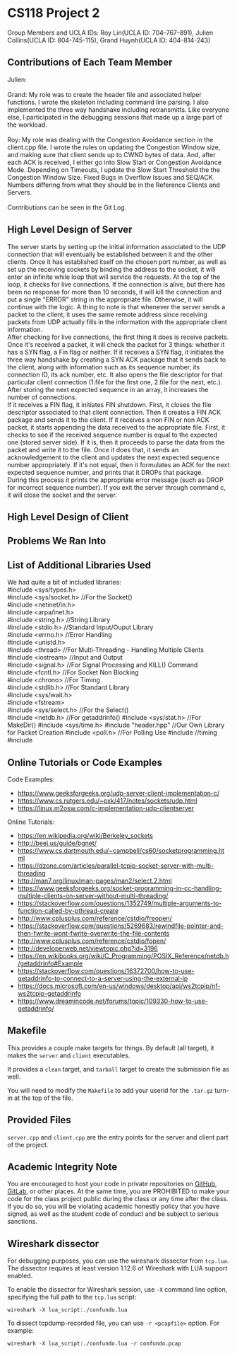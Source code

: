 # CS118 Project 2
Group Members and UCLA IDs: Roy Lin(UCLA ID: 704-767-891), Julien Collins(UCLA ID: 804-745-115), Grand Huynh(UCLA ID: 404-814-243)<br>

## Contributions of Each Team Member
Julien: <br>
<br>
Grand: My role was to create the header file and associated helper functions. I wrote the skeleton including command line parsing. I also implemented the three way handshake including retransmitts. Like everyone else, I participated in the debugging sessions that made up a large part of the workload. <br>
<br>
Roy: My role was dealing with the Congestion Avoidance section in the client.cpp file. I wrote the rules on updating the Congestion Window size, and making sure that client sends up to CWND bytes of data. And, after each ACK is received, I either go into Slow Start or Congestion Avoidance Mode. Depending on Timeouts, I update the Slow Start Threshold the the Congestion Window Size. Fixed Bugs in Overflow Issues and SEQ/ACK Numbers differing from what they should be in the Reference Clients and Servers. <br>
<br>
Contributions can be seen in the Git Log. <br>

## High Level Design of Server
The server starts by setting up the initial information associated to the UDP connection that will eventually be established between it and the other clients. Once it has established itself on the chosen port number, as well as set up the receiving sockets by binding the address to the socket, it will enter an infinite while loop that will service the requests. At the top of the loop, it checks for live connections. If the connection is alive, but there has been no response for more than 10 seconds, it will kill the connection and put a single "ERROR" string in the appropriate file. Otherwise, it will continue with the logic. A thing to note is that whenever the server sends a packet to the client, it uses the same remote address since receiving packets from UDP actually fills in the information with the appropriate client information.<br>
After checking for live connections, the first thing it does is receive packets. Once it's received a packet, it will check the packet for 3 things: whether it has a SYN flag, a Fin flag or neither. If it receives a SYN flag, it initiates the three way handshake by creating a SYN ACK package that it sends back to the client, along with information such as its sequence number, its connection ID, its ack number, etc. It also opens the file descriptor for that particular client connection (1.file for the first one, 2.file for the next, etc.). After storing the next expected sequence in an array, it increases the number of connections. <br>
If it receives a FIN flag, it initiates FIN shutdown. First, it closes the file descriptor associated to that client connection. Then it creates a FIN ACK package and sends it to the client.
If it receives a non FIN or non ACK packet, it starts appending the data received to the appropriate file. First, it checks to see if the received sequence number is equal to the expected one (stored server side). If it is, then it proceeds to parse the data from the packet and write it to the file. Once it does that, it sends an acknowledgement to the client and updates the next expected sequence number appropriately. If it's not equal, then it formulates an ACK for the next expected sequence number, and prints that it DROPs that package.<br>
During this process it prints the appropriate error message (such as DROP for incorrect sequence number). If you exit the server through command c, it will close the socket and the server. <br>

## High Level Design of Client

## Problems We Ran Into

## List of Additional Libraries Used
We had quite a bit of included libraries:<br>
#include <sys/types.h><br>
#include <sys/socket.h> //For the Socket()<br>
#include <netinet/in.h><br>
#include <arpa/inet.h><br>
#include <string.h> //String Library<br>
#include <stdio.h> //Standard Input/Ouput Library<br>
#include <errno.h> //Error Handling<br>
#include <unistd.h><br>
#include \<thread\> //For Multi-Threading - Handling Multiple Clients<br>
#include \<iostream\> //Input and Output<br>
#include <signal.h> //For Signal Processing and KILL() Command<br>
#include <fcntl.h> //For Socket Non Blocking<br>
#include \<chrono\> //For Timing<br>
#include <stdlib.h> //For Standard Library<br>
#include <sys/wait.h><br>
#include \<fstream\><br>
#include <sys/select.h> //For the Select()<br>
#include <netdb.h> //For getaddrinfo()
#include <sys/stat.h> //For MakeDir()
#include <sys/time.h>
#include "header.hpp" //Our Own Library for Packet Creation
#include <poll.h> //For Polling Use
#include <ctime> //timing
#include <cstdlib>
    
## Online Tutorials or Code Examples
Code Examples:
- https://www.geeksforgeeks.org/udp-server-client-implementation-c/
- https://www.cs.rutgers.edu/~pxk/417/notes/sockets/udp.html
- https://linux.m2osw.com/c-implementation-udp-clientserver

Online Tutorials:
- https://en.wikipedia.org/wiki/Berkeley_sockets
- http://beej.us/guide/bgnet/
- https://www.cs.dartmouth.edu/~campbell/cs60/socketprogramming.html
- https://dzone.com/articles/parallel-tcpip-socket-server-with-multi-threading
- http://man7.org/linux/man-pages/man2/select.2.html
- https://www.geeksforgeeks.org/socket-programming-in-cc-handling-multiple-clients-on-server-without-multi-threading/
- https://stackoverflow.com/questions/1352749/multiple-arguments-to-function-called-by-pthread-create
- http://www.cplusplus.com/reference/cstdio/freopen/
- https://stackoverflow.com/questions/5269683/rewindfile-pointer-and-then-fwrite-wont-fwrite-overwrite-the-file-contents
- http://www.cplusplus.com/reference/cstdio/fopen/
- http://developerweb.net/viewtopic.php?id=3196
- https://en.wikibooks.org/wiki/C_Programming/POSIX_Reference/netdb.h/getaddrinfo#Example
- https://stackoverflow.com/questions/16372700/how-to-use-getaddrinfo-to-connect-to-a-server-using-the-external-ip
- https://docs.microsoft.com/en-us/windows/desktop/api/ws2tcpip/nf-ws2tcpip-getaddrinfo
- https://www.dreamincode.net/forums/topic/109330-how-to-use-getaddrinfo/

## Makefile

This provides a couple make targets for things.
By default (all target), it makes the `server` and `client` executables.

It provides a `clean` target, and `tarball` target to create the submission file as well.

You will need to modify the `Makefile` to add your userid for the `.tar.gz` turn-in at the top of the file.

## Provided Files

`server.cpp` and `client.cpp` are the entry points for the server and client part of the project.

## Academic Integrity Note

You are encouraged to host your code in private repositories on [GitHub](https://github.com/), [GitLab](https://gitlab.com), or other places.  At the same time, you are PROHIBITED to make your code for the class project public during the class or any time after the class.  If you do so, you will be violating academic honestly policy that you have signed, as well as the student code of conduct and be subject to serious sanctions.

## Wireshark dissector

For debugging purposes, you can use the wireshark dissector from `tcp.lua`. The dissector requires
at least version 1.12.6 of Wireshark with LUA support enabled.

To enable the dissector for Wireshark session, use `-X` command line option, specifying the full
path to the `tcp.lua` script:

    wireshark -X lua_script:./confundo.lua

To dissect tcpdump-recorded file, you can use `-r <pcapfile>` option. For example:

    wireshark -X lua_script:./confundo.lua -r confundo.pcap
